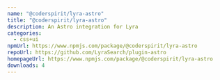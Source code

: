```yaml
---
name: "@coderspirit/lyra-astro"
title: "@coderspirit/lyra-astro"
description: An Astro integration for Lyra
categories:
  - css+ui
npmUrl: https://www.npmjs.com/package/@coderspirit/lyra-astro
repoUrl: https://github.com/LyraSearch/plugin-astro
homepageUrl: https://www.npmjs.com/package/@coderspirit/lyra-astro
downloads: 4
---
```

